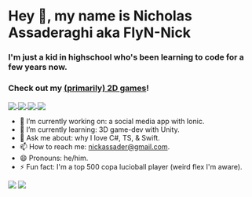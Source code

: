 # Hey 👋, my name is Nicholas Assaderaghi aka FlyN-Nick
### I'm just a kid in highschool who's been learning to code for a few years now.
### Check out my [(primarily) 2D games](https://flyn-nick.itch.io/ "FlyN Nick's Itch.io Profile")!

<a href="https://github-readme-stats.vercel.app/api?username=FlyN-Nick&count_private=true&show_icons=true&bg_color=30,3f5efb,fc466b&title_color=fff&text_color=fff&icon_color=00ffe1&hide_border=trueinclude_all_commits=true">
  <img align="center" src="https://github-readme-stats.vercel.app/api?username=FlyN-Nick&count_private=true&show_icons=true&bg_color=30,3f5efb,fc466b&title_color=fff&text_color=fff&icon_color=00ffe1&hide_border=trueinclude_all_commits=true"/>
</a>
<a href="https://github-readme-stats.vercel.app/api/top-langs/?username=FlyN-Nick&bg_color=30,3f5efb,fc466b&title_color=fff&text_color=fff&exclude_repo=lineChecker&langs_count=9&hide_border=true&hide=ShaderLab&layout=compact&card_width=445&custom_title=FlyN-Nick's%20Most%20Used%20Languages">
  <img align="center" src="https://github-readme-stats.vercel.app/api/top-langs/?username=FlyN-Nick&bg_color=30,3f5efb,fc466b&title_color=fff&text_color=fff&exclude_repo=lineChecker&langs_count=9&hide_border=true&hide=ShaderLab&layout=compact&card_width=445&custom_title=FlyN-Nick's%20Most%20Used%20Languages"/>
</a>
<a href="https://github-readme-stats.vercel.app/api/wakatime?username=FlyN_Nick&bg_color=30,3f5efb,fc466b&title_color=fff&text_color=fff&custom_title=FlyN-Nick's%20WakaTime%20Stats">
  <img align="center" src="https://github-readme-stats.vercel.app/api/wakatime?username=FlyN_Nick&bg_color=30,3f5efb,fc466b&title_color=fff&text_color=fff&custom_title=FlyN-Nick's%20WakaTime%20Stats"/>
</a>
<a href="https://hacked-github-stat-trophies.vercel.app/?username=FlyN-Nick&column=4&rank=SECRET,SSS,SS,S,AAA,AA,A,B&theme=dracula&margin-w=18&margin-h=10">
  <img align="center" src="https://hacked-github-stat-trophies.vercel.app/?username=FlyN-Nick&column=4&row=1&rank=SECRET,SSS,SS,S,AAA,AA,A,B&theme=dracula&margin-w=18&margin-h=10"/>
</a>

<!--
[![FlyN-Nick's Github Stats](https://github-readme-stats.vercel.app/api?username=FlyN-Nick&count_private=true&show_icons=true&bg_color=30,e96443,904e95&title_color=fff&text_color=fff)](https://github.com/anuraghazra/github-readme-stats)
[![FlyN-Nick's Top Langs](https://github-readme-stats.vercel.app/api/top-langs/?username=FlyN-Nick&bg_color=30,e96443,904e95&title_color=fff&text_color=fff)](https://github.com/anuraghazra/github-readme-stats)
[![FlyN-Nick's Stat Trophies](https://hacked-github-stat-trophies.vercel.app/?username=FlyN-Nick&column=4&rank=SECRET,SSS,SS,S,AAA,AA,A,B&theme=dracula&margin-w=18&margin-h=10&title=MultipleLanguage,AllSuperRank,Commit,Stars,Repositories)](https://github.com/ryo-ma/github-profile-trophy)
-->

- 🔭 I’m currently working on: a social media app with Ionic.
- 🌱 I’m currently learning: 3D game-dev with Unity.
- 💬 Ask me about: why I love C#, TS, & Swift. 
- 📫 How to reach me: nickassader@gmail.com.
- 😄 Pronouns: he/him.
- ⚡ Fun fact: I'm a top 500 copa lucioball player (weird flex I'm aware). 

![](https://komarev.com/ghpvc/?username=your-github-username&color=fc466b&style=plastic&label=Profile+Views)
![](https://hit.yhype.me/github/profile?user_id=43420132)
